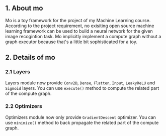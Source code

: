 ## 1. About mo
Mo is a toy framework for the project of my Machine Learning course. According to the project requirement, no exisiting open source machine learning framework can be used to build a neural network for the given image recogintion task. Mo implicitly implement a compute graph without a graph executor because that's a little bit sophisticated for a toy.

## 2. Details of mo

### 2.1 Layers
Layers module now provide `Conv2D`, `Dense`, `Flatten`, `Input`, `LeakyReLU` and `Sigmoid` layers. You can use `execute()` method to compute the related part of the compute graph.

### 2.2 Optimizers
Optimizers module now only provide `GradientDescent` optimizer. You can use `minimize()` method to back propagate the related part of the compute graph.